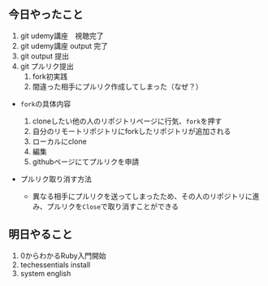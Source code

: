 ## 今日やったこと

1. git udemy講座　視聴完了
2. git udemy講座 output 完了
3. git output 提出
4. git プルリク提出
   1. fork初実践
   2. 間違った相手にプルリク作成してしまった（なぜ？）

- `fork`の具体内容
   1. cloneしたい他の人のリポジトリページに行気、`fork`を押す
   2. 自分のリモートリポジトリにforkしたリポジトリが追加される
   3. ローカルにclone
   4. 編集
   5. githubページにてプルリクを申請

- プルリク取り消す方法
  - 異なる相手にプルリクを送ってしまったため、その人のリポジトリに進み、プルリクを`Close`で取り消すことができる

## 明日やること

1. 0からわかるRuby入門開始
2. techessentials install
3. system english